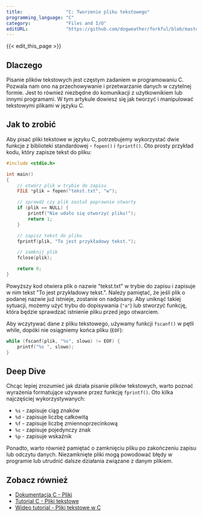 ```yaml
---
title:                "C: Tworzenie pliku tekstowego"
programming_language: "C"
category:             "Files and I/O"
editURL:              "https://github.com/dogweather/forkful/blob/master/content/pl/c/writing-a-text-file.md"
---
```


{{< edit_this_page >}}

## Dlaczego

Pisanie plików tekstowych jest częstym zadaniem w programowaniu C. Pozwala nam ono na przechowywanie i przetwarzanie danych w czytelnej formie. Jest to również niezbędne do komunikacji z użytkownikiem lub innymi programami. W tym artykule dowiesz się jak tworzyć i manipulować tekstowymi plikami w języku C.

## Jak to zrobić

Aby pisać pliki tekstowe w języku C, potrzebujemy wykorzystać dwie funkcje z biblioteki standardowej - `fopen()` i `fprintf()`. Oto prosty przykład kodu, który zapisze tekst do pliku:

```C
#include <stdio.h>

int main()
{
    // otwórz plik w trybie do zapisu
    FILE *plik = fopen("tekst.txt", "w");

    // sprawdź czy plik został poprawnie otwarty
    if (plik == NULL) {
        printf("Nie udało się otworzyć pliku!");
        return 1;
    }

    // zapisz tekst do pliku
    fprintf(plik, "To jest przykładowy tekst.");

    // zamknij plik
    fclose(plik);

    return 0;
}
```

Powyższy kod otwiera plik o nazwie "tekst.txt" w trybie do zapisu i zapisuje w nim tekst "To jest przykładowy tekst.". Należy pamiętać, że jeśli plik o podanej nazwie już istnieje, zostanie on nadpisany. Aby uniknąć takiej sytuacji, możemy użyć trybu do dopisywania (`"a"`) lub stworzyć funkcję, która będzie sprawdzać istnienie pliku przed jego otwarciem.

Aby wczytywać dane z pliku tekstowego, używamy funkcji `fscanf()` w pętli while, dopóki nie osiągniemy końca pliku (`EOF`):

```C
while (fscanf(plik, "%s", slowo) != EOF) {
    printf("%s ", slowo);
}
```

## Deep Dive

Chcąc lepiej zrozumieć jak działa pisanie plików tekstowych, warto poznać wyrażenia formatujące używane przez funkcję `fprintf()`. Oto kilka najczęściej wykorzystywanych:

- `%s` - zapisuje ciąg znaków
- `%d` - zapisuje liczbę całkowitą
- `%f` - zapisuje liczbę zmiennoprzecinkową
- `%c` - zapisuje pojedynczy znak
- `%p` - zapisuje wskaźnik

Ponadto, warto również pamiętać o zamknięciu pliku po zakończeniu zapisu lub odczytu danych. Niezamknięte pliki mogą powodować błędy w programie lub utrudnić dalsze działania związane z danym plikiem.

## Zobacz również

- [Dokumentacja C - Pliki](https://www.w3schools.in/c-programming/file-handling/)
- [Tutorial C - Pliki tekstowe](https://www.programiz.com/c-programming/c-file-input-output)
- [Wideo tutorial - Pliki tekstowe w C](https://www.youtube.com/watch?v=5DyYAF9ynME)